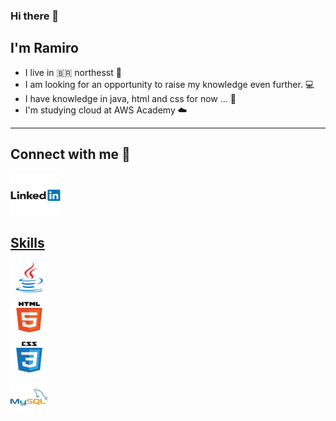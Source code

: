 ### Hi there 👋
## I'm Ramiro

 - I live in 🇧🇷 northesst 🌅
 - I am looking for an opportunity to raise my knowledge even further. :computer:
 - I have knowledge in java, html and css for now ... 📖
 - I'm studying cloud at AWS Academy ☁️
<hr>

## Connect with me 📡 
<a href= "https://www.linkedin.com/in/ramiro-ribeiro-168a94208/" target="_blank" references="external">
<img align="center" alt="linkedin-ramiro" height="70" width="80" src="https://raw.githubusercontent.com/devicons/devicon/master/icons/linkedin/linkedin-original-wordmark.svg"
style ="max-width:'100%">
 

## Skills

<img align="center" alt="java" height="50" width="60" src="https://raw.githubusercontent.com/devicons/devicon/master/icons/java/java-original.svg"
style ="max-width:'100%"> </img>

<img align="center" alt="html" height="50" width="60" src="https://raw.githubusercontent.com/devicons/devicon/master/icons/html5/html5-original-wordmark.svg"
style ="max-width:'100%"></img>

<img align="center" alt="css" height="50" width="60" src="https://raw.githubusercontent.com/devicons/devicon/master/icons/css3/css3-original-wordmark.svg"
style ="max-width:'100%"></img>

<img align="center" alt="mysql" height="50" width="60" src="https://raw.githubusercontent.com/devicons/devicon/master/icons/mysql/mysql-original-wordmark.svg"></img>



<!--



**RamiroCyber/RamiroCyber** is a ✨ _special_ ✨ repository because its `README.md` (this file) appears on your GitHub profile.

Here are some ideas to get you started:

- 🔭 I’m currently working on ...
- 🌱 I’m currently learning ...
- 👯 I’m looking to collaborate on ...
- 🤔 I’m looking for help with ...
- 💬 Ask me about ...
- 📫 How to reach me: ...
- 😄 Pronouns: ...
- ⚡ Fun fact: ...
-->
